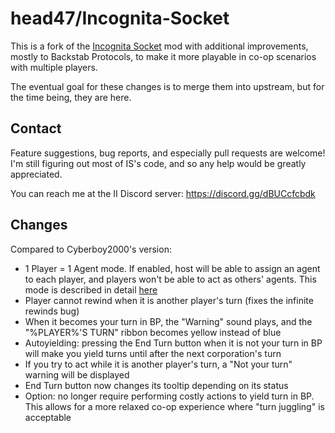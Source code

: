# head47/Incognita-Socket

This is a fork of the [Incognita Socket](https://github.com/Cyberboy2000/Incognita-Socket) mod with additional improvements, mostly to Backstab Protocols, to make it more playable in co-op scenarios with multiple players.

The eventual goal for these changes is to merge them into upstream, but for the time being, they are here.

## Contact

Feature suggestions, bug reports, and especially pull requests are welcome! I'm still figuring out most of IS's code, and so any help would be greatly appreciated.

You can reach me at the II Discord server: https://discord.gg/dBUCcfcbdk

## Changes

Compared to Cyberboy2000's version:
* 1 Player = 1 Agent mode. If enabled, host will be able to assign an agent to each player, and players won't be able to act as others' agents. This mode is described in detail [here](docs/1P1A.md)
* Player cannot rewind when it is another player's turn (fixes the infinite rewinds bug)
* When it becomes your turn in BP, the "Warning" sound plays, and the "%PLAYER%'S TURN" ribbon becomes yellow instead of blue
* Autoyielding: pressing the End Turn button when it is not your turn in BP will make you yield turns until after the next corporation's turn
* If you try to act while it is another player's turn, a "Not your turn" warning will be displayed
* End Turn button now changes its tooltip depending on its status
* Option: no longer require performing costly actions to yield turn in BP. This allows for a more relaxed co-op experience where "turn juggling" is acceptable
